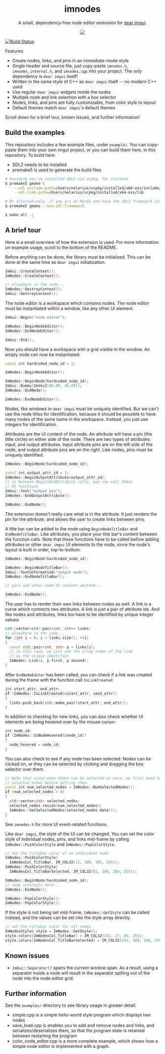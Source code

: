 <h1 align="center">imnodes</h1>

<p align="center">A small, dependency-free node editor extension for <a href="https://github.com/ocornut/imgui">dear imgui</a>.</p>

<p align="center">
  <img src="https://raw.githubusercontent.com/Nelarius/imnodes/master/img/imnodes.gif?token=ADH_jEpqbBrw0nH-BUmOip490dyO2CnRks5cVZllwA%3D%3D">
</p>

[![Build Status](https://github.com/nelarius/imnodes/workflows/Build/badge.svg)](https://github.com/nelarius/imnodes/actions?workflow=Build)

Features:

* Create nodes, links, and pins in an immediate-mode style
* Single header and source file, just copy-paste `imnodes.h`, `imnodes_internal.h`, and `imnodes.cpp` into your project. The only dependency is `dear imgui` itself!
* Written in the same style of C++ as `dear imgui` itself -- no modern C++ used
* Use regular `dear imgui` widgets inside the nodes
* Multiple node and link selection with a box selector
* Nodes, links, and pins are fully customizable, from color style to layout
* Default themes match `dear imgui`'s default themes

Scroll down for a brief tour, known issues, and further information!

## Build the examples

This repository includes a few example files, under `example/`. You can copy-paste them into your own imgui project, or you can build them here, in this repository. To build here:
* SDL2 needs to be installed
* premake5 is used to generate the build files

```bash
# Assuming you've installed SDL2 via vcpkg, for instance
$ premake5 gmake \
    --sdl-include-path=/Users/nelarius/vcpkg/installed/x64-osx/include/SDL2 \
    --sdl-link-path=/Users/nelarius/vcpkg/installed/x64-osx/lib

# Or alternatively, if you are on MacOS and have the SDL2 framework installed
$ premake5 gmake --use-sdl-framework

$ make all -j
```

## A brief tour

Here is a small overview of how the extension is used. For more information on example usage, scroll to the bottom of the README.

Before anything can be done, the library must be initialized. This can be done at the same time as `dear imgui` initialization.

```cpp
ImGui::CreateContext();
ImNodes::CreateContext();

// elsewhere in the code...
ImNodes::DestroyContext();
ImGui::DestroyContext();
```

The node editor is a workspace which contains nodes. The node editor must be instantiated within a window, like any other UI element.

```cpp
ImGui::Begin("node editor");

ImNodes::BeginNodeEditor();
ImNodes::EndNodeEditor();

ImGui::End();
```

Now you should have a workspace with a grid visible in the window. An empty node can now be instantiated:

```cpp
const int hardcoded_node_id = 1;

ImNodes::BeginNodeEditor();

ImNodes::BeginNode(hardcoded_node_id);
ImGui::Dummy(ImVec2(80.0f, 45.0f));
ImNodes::EndNode();

ImNodes::EndNodeEditor();
```

Nodes, like windows in `dear imgui` must be uniquely identified. But we can't use the node titles for identification, because it should be possible to have many nodes of the same name in the workspace. Instead, you just use integers for identification.

Attributes are the UI content of the node. An attribute will have a pin (the little circle) on either side of the node. There are two types of attributes: input, and output attributes. Input attribute pins are on the left side of the node, and output attribute pins are on the right. Like nodes, pins must be uniquely identified.

```cpp
ImNodes::BeginNode(hardcoded_node_id);

const int output_attr_id = 2;
ImNodes::BeginOutputAttribute(output_attr_id);
// in between Begin|EndAttribute calls, you can call ImGui
// UI functions
ImGui::Text("output pin");
ImNodes::EndOutputAttribute();

ImNodes::EndNode();
```

The extension doesn't really care what is in the attribute. It just renders the pin for the attribute, and allows the user to create links between pins.

A title bar can be added to the node using `BeginNodeTitleBar` and `EndNodeTitleBar`. Like attributes, you place your title bar's content between the function calls. Note that these functions have to be called before adding attributes or other `dear imgui` UI elements to the node, since the node's layout is built in order, top-to-bottom.

```cpp
ImNodes::BeginNode(hardcoded_node_id);

ImNodes::BeginNodeTitleBar();
ImGui::TextUnformatted("output node");
ImNodes::EndNodeTitleBar();

// pins and other node UI content omitted...

ImNodes::EndNode();
```

The user has to render their own links between nodes as well. A link is a curve which connects two attributes. A link is just a pair of attribute ids. And like nodes and attributes, links too have to be identified by unique integer values:

```cpp
std::vector<std::pair<int, int>> links;
// elsewhere in the code...
for (int i = 0; i < links.size(); ++i)
{
  const std::pair<int, int> p = links[i];
  // in this case, we just use the array index of the link
  // as the unique identifier
  ImNodes::Link(i, p.first, p.second);
}
```

After `EndNodeEditor` has been called, you can check if a link was created during the frame with the function call `IsLinkCreated`:

```cpp
int start_attr, end_attr;
if (ImNodes::IsLinkCreated(&start_attr, &end_attr))
{
  links.push_back(std::make_pair(start_attr, end_attr));
}
```

In addition to checking for new links, you can also check whether UI elements are being hovered over by the mouse cursor:

```cpp
int node_id;
if (ImNodes::IsNodeHovered(&node_id))
{
  node_hovered = node_id;
}
```

You can also check to see if any node has been selected. Nodes can be clicked on, or they can be selected by clicking and dragging the box selector over them.

```cpp
// Note that since many nodes can be selected at once, we first need to query the number of
// selected nodes before getting them.
const int num_selected_nodes = ImNodes::NumSelectedNodes();
if (num_selected_nodes > 0)
{
  std::vector<int> selected_nodes;
  selected_nodes.resize(num_selected_nodes);
  ImNodes::GetSelectedNodes(selected_nodes.data());
}
```

See `imnodes.h` for more UI event-related functions.

Like `dear imgui`, the style of the UI can be changed. You can set the color style of individual nodes, pins, and links mid-frame by calling `ImNodes::PushColorStyle` and `ImNodes::PopColorStyle`.

```cpp
// set the titlebar color of an individual node
ImNodes::PushColorStyle(
  ImNodesCol_TitleBar, IM_COL32(11, 109, 191, 255));
ImNodes::PushColorStyle(
  ImNodesCol_TitleBarSelected, IM_COL32(81, 148, 204, 255));

ImNodes::BeginNode(hardcoded_node_id);
// node internals here...
ImNodes::EndNode();

ImNodes::PopColorStyle();
ImNodes::PopColorStyle();
```

If the style is not being set mid-frame, `ImNodes::GetStyle` can be called instead, and the values can be set into the style array directly.

```cpp
// set the titlebar color for all nodes
ImNodesStyle& style = ImNodes::GetStyle();
style.colors[ImNodesCol_TitleBar] = IM_COL32(232, 27, 86, 255);
style.colors[ImNodesCol_TitleBarSelected] = IM_COL32(241, 108, 146, 255);
```

## Known issues

* `ImGui::Separator()` spans the current window span. As a result, using a separator inside a node will result in the separator spilling out of the node into the node editor grid.

## Further information

See the `examples/` directory to see library usage in greater detail.

* simple.cpp is a simple hello-world style program which displays two nodes
* save_load.cpp is enables you to add and remove nodes and links, and serializes/deserializes them, so that the program state is retained between restarting the program
* color_node_editor.cpp is a more complete example, which shows how a simple node editor is implemented with a graph.
